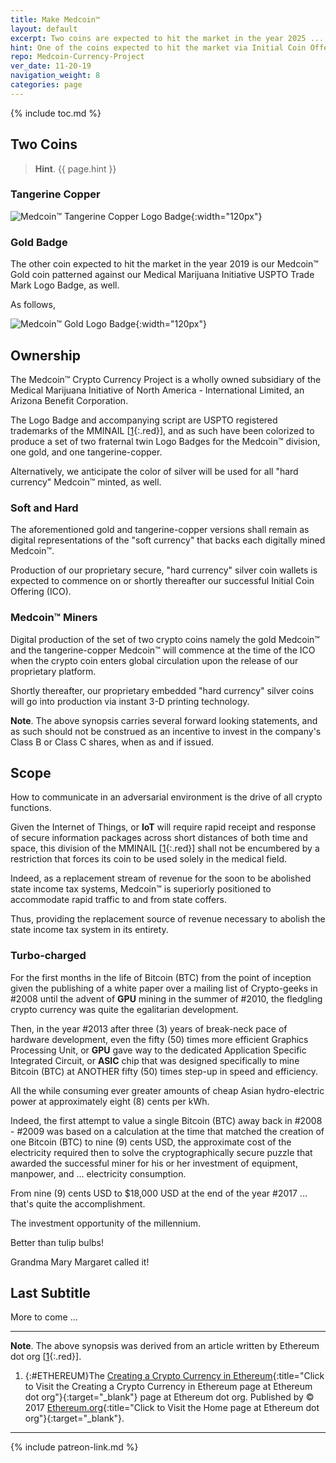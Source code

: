 ```yaml
---
title: Make Medcoin™
layout: default
excerpt: Two coins are expected to hit the market in the year 2025 ...
hint: One of the coins expected to hit the market via Initial Coin Offering or ICO is our Medcoin™ Tangerine Copper coin patterned against our Medical Marijuana Initiative USPTO Trade Mark Logo Badge.
repo: Medcoin-Currency-Project
ver_date: 11-20-19
navigation_weight: 8
categories: page
---
```

{% include toc.md %}

## Two Coins

> **Hint**. {{ page.hint }}

### Tangerine Copper

![Medcoin™ Tangerine Copper Logo Badge](/assets/img/svg/MMINAIL-Medcoin-Logo-Badge-Stitch-Circle-Trnsp-Tangerine-Copper-543-x-543.svg){:width="120px"}

### Gold Badge

The other coin expected to hit the market in the year 2019 is our Medcoin™ Gold coin patterned against our Medical Marijuana Initiative USPTO Trade Mark Logo Badge, as well.

As follows,

![Medcoin™ Gold Logo Badge](/assets/img/svg/MMINAIL-Medcoin-Logo-Badge-Stitch-Circle-Trnsp-Gold-fede93-543-x-543.svg){:width="120px"}

## Ownership

The Medcoin™ Crypto Currency Project is a wholly owned subsidiary of the Medical Marijuana Initiative of North America - International Limited, an Arizona Benefit Corporation.

The Logo Badge and accompanying script are USPTO registered trademarks of the MMINAIL [[1](#MMINAIL){:.red}], and as such have been colorized to produce a set of two fraternal twin Logo Badges for the Medcoin™ division, one gold, and one tangerine-copper.

Alternatively, we anticipate the color of silver will be used for all "hard currency" Medcoin™ minted, as well.

### Soft and Hard

The aforementioned gold and tangerine-copper versions shall remain as digital representations of the "soft currency" that backs each digitally mined Medcoin™.

Production of our proprietary secure, "hard currency" silver coin wallets is expected to commence on or shortly thereafter our successful Initial Coin Offering (ICO).

### Medcoin™ Miners

Digital production of the set of two crypto coins namely the gold Medcoin™ and the tangerine-copper Medcoin™ will commence at the time of the ICO when the crypto coin enters global circulation upon the release of our proprietary platform.

Shortly thereafter, our proprietary embedded "hard currency" silver coins will go into production via instant 3-D printing technology.

**Note**. The above synopsis carries several forward looking statements, and as such should not be construed as an incentive to invest in the company's Class B or Class C shares, when as and if issued.

## Scope

How to communicate in an adversarial environment is the drive of all crypto functions.

Given the Internet of Things, or **IoT** will require rapid receipt and response of secure information packages across short distances of both time and space, this division of the MMINAIL [[1](#MMINAIL){:.red}] shall not be encumbered by a restriction that forces its coin to be used solely in the medical field.

Indeed, as a replacement stream of revenue for the soon to be abolished state income tax systems, Medcoin™ is superiorly positioned to accommodate rapid traffic to and from state coffers.

Thus, providing the replacement source of revenue necessary to abolish the state income tax system in its entirety.

### Turbo-charged

For the first months in the life of Bitcoin (BTC) from the point of inception given the publishing of a white paper over a mailing list of Crypto-geeks in #2008 until the advent of **GPU** mining in the summer of #2010, the fledgling crypto currency was quite the egalitarian development.

Then, in the year #2013 after three (3) years of break-neck pace of hardware development, even the fifty (50) times more efficient Graphics Processing Unit, or **GPU** gave way to the dedicated Application Specific Integrated Circuit, or **ASIC** chip that was designed specifically to mine Bitcoin (BTC) at ANOTHER fifty (50) times step-up in speed and efficiency.

All the while consuming ever greater amounts of cheap Asian hydro-electric power at approximately eight (8) cents per kWh.

Indeed, the first attempt to value a single Bitcoin (BTC) away back in #2008 - #2009 was based on a calculation at the time that matched the creation of one Bitcoin (BTC) to nine (9) cents USD, the approximate cost of the electricity required then to solve the cryptographically secure puzzle that awarded the successful miner for his or her investment of equipment, manpower, and ... electricity consumption.

From nine (9) cents USD to $18,000 USD at the end of the year #2017 ... that's quite the accomplishment.

The investment opportunity of the millennium.

Better than tulip bulbs!

Grandma Mary Margaret called it!

## Last Subtitle

More to come ...

***

**Note**. The above synopsis was derived from an article written by Ethereum dot org [[1](#ETHEREUM){:.red}].

1. {:#ETHEREUM}The [Creating a Crypto Currency in Ethereum](https://www.ethereum.org/token){:title="Click to Visit the Creating a Crypto Currency in Ethereum page at Ethereum dot org"}{:target="_blank"} page at Ethereum dot org. Published by © 2017 [Ethereum.org](https://www.ethereum.org){:title="Click to Visit the Home page at Ethereum dot org"}{:target="_blank"}.

***

{% include patreon-link.md %}
